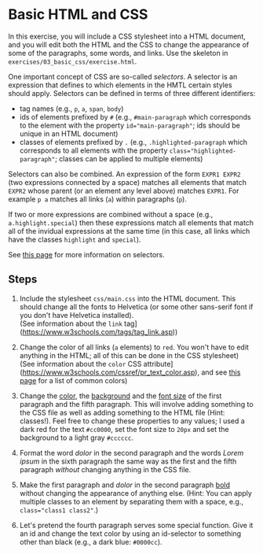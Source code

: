 # Basic HTML and CSS

In this exercise, you will include a CSS stylesheet into a HTML document, and you will edit both the HTML and the CSS to change the appearance of some of the paragraphs, some words, and links. Use the skeleton in `exercises/03_basic_css/exercise.html`.

One important concept of CSS are so-called *selectors*. A selector is an expression that defines to which elements in the HMTL certain styles should apply. Selectors can be defined in terms of three different identifiers:
 - tag names (e.g., `p`, `a`, `span`, `body`)
 - ids of elements prefixed by `#` (e.g., `#main-paragraph` which corresponds to the element with the property `id="main-paragraph"`; ids should be unique in an HTML document)
 - classes of elements prefixed by `.`  (e.g., `.highlighted-paragraph` which corresponds to all elements with the property `class="highlighted-paragraph"`; classes can be applied to multiple elements)

Selectors can also be combined. An expression of the form `EXPR1 EXPR2` (two expressions connected by a space) matches all elements that match `EXPR2` whose parent (or an element any level above) matches `EXPR1`. For example `p a` matches all links (`a`) within paragraphs (`p`).

If two or more expressions are combined without a space (e.g., `a.highlight.special`) then these expressions match all elements that match all of the invidual expressions at the same time (in this case, all links which have the classes `highlight` and `special`).

See [this page](https://www.w3schools.com/cssref/css_selectors.asp) for more information on selectors.

## Steps

1. Include the stylesheet `css/main.css` into the HTML document. This should change all the fonts to Helvetica (or some other sans-serif font if you don't have Helvetica installed).<br/>
  (See information about the `link` tag](https://www.w3schools.com/tags/tag_link.asp))

2. Change the color of all links (`a` elements) to `red`. You won't have to edit anything in the HTML; all of this can be done in the CSS stylesheet)<br/>
  (See information about the `color` CSS attribute](https://www.w3schools.com/cssref/pr_text_color.asp), and see [this page](https://www.w3schools.com/cssref/css_colors.asp) for a list of common colors)

3. Change the [color](https://www.w3schools.com/cssref/pr_text_color.asp), the [background](https://www.w3schools.com/cssref/pr_background-color.asp) and the [font size](https://www.w3schools.com/cssref/pr_font_font-size.asp) of the first paragraph and the fifth paragraph. This will involve adding something to the CSS file as well as adding something to the HTML file (Hint: classes!). Feel free to change these properties to any values; I used a dark red for the text `#cc0000`, set the font size to `20px` and set the background to a light gray `#cccccc`.

4. Format the word _dolor_ in the second paragraph and the words _Lorem ipsum_ in the sixth paragraph the same way as the first and the fifth paragraph *without* changing anything in the CSS file.

5. Make the first paragraph and _dolor_ in the second paragraph [bold](https://www.w3schools.com/cssref/pr_font_weight.asp) without changing the appearance of anything else. (Hint: You can apply multiple classes to an element by separating them with a space, e.g., `class="class1 class2"`.)

6. Let's pretend the fourth paragraph serves some special function. Give it an id and change the text color by using an id-selector to something other than black (e.g., a dark blue: `#0000cc`).
